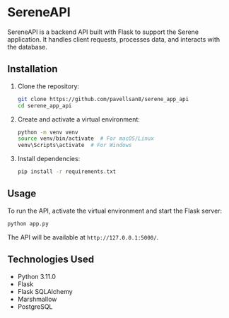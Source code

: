 # SereneAPI

SereneAPI is a backend API built with Flask to support the Serene application. It handles client requests, processes data, and interacts with the database.

## Installation
1. Clone the repository:
   ```bash
   git clone https://github.com/pavellsan8/serene_app_api
   cd serene_app_api
   ```
2. Create and activate a virtual environment:
   ```bash
   python -m venv venv
   source venv/bin/activate  # For macOS/Linux
   venv\Scripts\activate  # For Windows
   ```
3. Install dependencies:
   ```bash
   pip install -r requirements.txt
   ```

## Usage
To run the API, activate the virtual environment and start the Flask server:
```bash
python app.py
```
The API will be available at `http://127.0.0.1:5000/`.

## Technologies Used
- Python 3.11.0
- Flask
- Flask SQLAlchemy
- Marshmallow
- PostgreSQL
